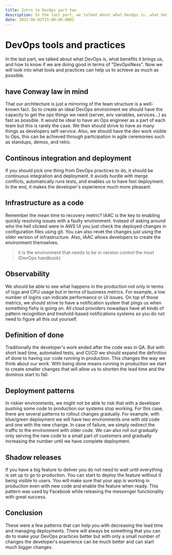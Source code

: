 ```yaml
---
title: Intro to DevOps part two
description: In the last part, we talked about what DevOps is, what benefits it brings us, and how to know if we are doing good in terms of "DevOpsNess". Now we will look into what tools and practices can help us to achieve as much as possible.
date: 2022-06-02T15:00:00.000Z
---
```


# DevOps tools and practices

In the last part, we talked about what DevOps is, what benefits it brings us, and how to know if we are doing good in terms of "DevOpsNess". Now we will look into what tools and practices can help us to achieve as much as possible.

## have Conway law in mind

That our architecture is just a mirroring of the team structure is a well-known fact. So to create an ideal DevOps environment we should have the capacity to get the ops things we need (server, env variables, services...) as fast as possible. It would be ideal to have an Ops engineer as a part of each team but this is rarely the case. We then should strive to have as many things as developers self-service. Also, we should have the dev work visible to Ops, this can be achieved through participation in agile ceremonies such as standups, demos, and retro.

## Continous integration and deployment

If you should pick one thing from DevOps practices to do, it should be continuous integration and deployment. It avoids hurdle with merge conflicts, automatically runs tests, and enables us to have fast deployment. In the end, it makes the developer's experience much more pleasant.

## Infrastructure as a code

Remember the mean time to recovery metric? IAAC is the key to enabling quickly resolving issues with a faulty environment. Instead of asking around who the hell clicked were in AWS UI you just check the deployed changes in configuration files using git. You can also revet the changes just using the older version of infrastructure. Also, IAAC allows developers to create the environment themselves.

> it is the environment that needs to be in version control the most (DevOps handbook)

## Observability

We should be able to see what happens in the production not only in terms of logs and CPU usage but in terms of business metrics. For example, a low number of logins can indicate performance or UI issues. On top of those metrics, we should strive to have a notification system that pings us when something fishy is going on. All cloud providers nowadays have all kinds of pattern recognition and treshold-based notifications systems so you do not need to figure all this out yourself.

## Definition of done

Traditionally the developer's work ended after the code was in QA. But with short lead time, automated tests, and CI/CD we should expand the definition of done to having our code running in production. This changes the way we think about our work. With being done means running in production we start to create smaller changes that will allow us to shorten the lead time and the dominos start to fall.

## Deployment patterns

In riskier environments, we might not be able to risk that with a developer pushing some code to production our systems stop working. For this case, there are several patterns to rollout changes gradually. For example, with blue/green deployment we will have two environments one with old code and one with the new change. In case of failure, we simply redirect the traffic to the environment with older code. We can also roll out gradually only serving the new code to a small part of customers and gradually increasing the number until we have complete deployment.

## Shadow releases

If you have a big feature to deliver you do not need to wait until everything is set up to go to production. You can start to deploy the feature without it being visible to users. You will make sure that your app is working in production even with new code and enable the feature when ready. This pattern was used by Facebook while releasing the messenger functionality with great success.

## Conclusion

These were a few patterns that can help you with decreasing the lead time and managing deployments. There will always be something that you can do to make your DevOps practices better but with only a small number of changes the developer's experience can be much better and can start much bigger changes.
